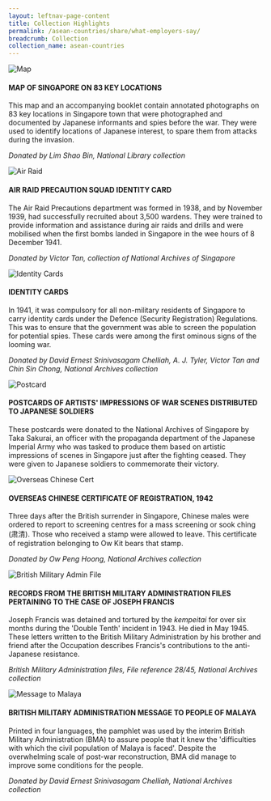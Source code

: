 ```yaml
---
layout: leftnav-page-content
title: Collection Highlights
permalink: /asean-countries/share/what-employers-say/
breadcrumb: Collection
collection_name: asean-countries
---
```


![Map](/images/formerford/map.jpg)

#### MAP OF SINGAPORE ON 83 KEY LOCATIONS

This map and an accompanying booklet contain annotated photographs on 83 key locations in Singapore town that were photographed and documented by Japanese informants and spies before the war. They were used to identify locations of Japanese interest, to spare them from attacks during the invasion.

*Donated by Lim Shao Bin, National Library collection*



![Air Raid](/images/formerford/airraid.jpg)

#### AIR RAID PRECAUTION SQUAD IDENTITY CARD 

The Air Raid Precautions department was formed in 1938, and by November 1939, had successfully recruited about 3,500 wardens. They were trained to provide information and assistance during air raids and drills and were mobilised when the first bombs landed in Singapore in the wee hours of 8 December 1941.

*Donated by Victor Tan, collection of National Archives of Singapore*



![Identity Cards](/images/formerford/identitycards.jpg)

#### IDENTITY CARDS 

In 1941, it was compulsory for all non-military residents of Singapore to carry identity cards under the Defence (Security Registration) Regulations. This was to ensure that the government was able to screen the population for potential spies. These cards were among the first ominous signs of the looming war.

*Donated by David Ernest Srinivasagam Chelliah, A. J. Tyler, Victor Tan and Chin Sin Chong, National Archives collection*



![Postcard](/images/formerford/postcard.jpg)

#### POSTCARDS OF ARTISTS' IMPRESSIONS OF WAR SCENES DISTRIBUTED TO JAPANESE SOLDIERS

These postcards were donated to the National Archives of Singapore by Taka Sakurai, an officer with the propaganda department of the Japanese Imperial Army who was tasked to produce them based on artistic impressions of scenes in Singapore just after the fighting ceased. They were given to Japanese soldiers to commemorate their victory.



![Overseas Chinese Cert](/images/formerford/overseaschinesecert.jpg)

#### OVERSEAS CHINESE CERTIFICATE OF REGISTRATION, 1942

Three days after the British surrender in Singapore, Chinese males were ordered to report to screening centres for a mass screening or sook ching (肃清). Those who received a stamp were allowed to leave. This certificate of registration belonging to Ow Kit bears that stamp.

*Donated by Ow Peng Hoong, National Archives collection*



![British Military Admin File](/images/formerford/militaryadminfile.jpg)

#### RECORDS FROM THE BRITISH MILITARY ADMINISTRATION FILES PERTAINING TO THE CASE OF JOSEPH FRANCIS

Joseph Francis was detained and tortured by the *kempeitai* for over six months during the 'Double Tenth' incident in 1943. He died in May 1945. These letters written to the British Military Administration by his brother and friend after the Occupation describes Francis's contributions to the anti-Japanese resistance.

*British Military Administration files, File reference 28/45, National Archives collection*



![Message to Malaya](/images/formerford/msgmalaya.jpg)

#### BRITISH MILITARY ADMINISTRATION MESSAGE TO PEOPLE OF MALAYA

Printed in four languages, the pamphlet was used by the interim British Military Administration (BMA) to assure people that it knew the 'difficulties with which the civil population of Malaya is faced'. Despite the overwhelming scale of post-war reconstruction, BMA did manage to improve some conditions for the people.

*Donated by David Ernest Srinivasagam Chelliah, National Archives collection*